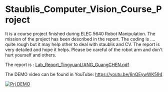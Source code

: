 # Staublis_Computer_Vision_Course_Project
It is a course project finished during ELEC 5640 Robot Manipulation. The mission of the project has been described in the report. The coding is .... quite rough but it may help other to deal with staublis and CV. The report is very detailed and hope it helps. Please be careful of the robot arm and don't hurt yourself and others.

The report is :  	[Lab_Report_TingyuanLIANG_GuangCHEN.pdf](https://github.com/zslwyuan/Staublis_Computer_Vision_Course_Project/blob/master/Lab_Report_TingyuanLIANG_GuangCHEN.pdf)

The DEMO video can be found in YouTube: https://youtu.be/6nQEywWK594



[![Prj DEMO](https://i.ytimg.com/vi/6nQEywWK594/hqdefault.jpg?sqp=-oaymwEXCPYBEIoBSFryq4qpAwkIARUAAIhCGAE=&rs=AOn4CLDe8S7Nky8eZ4ZQnzCJYhD7yN5vbg)](https://youtu.be/6nQEywWK594 "Prj DEMO")

